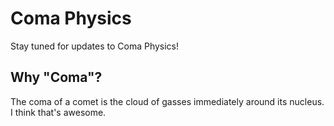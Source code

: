 # Coma Physics

Stay tuned for updates to Coma Physics!

## Why "Coma"?

The coma of a comet is the cloud of gasses immediately around its nucleus. I think that's awesome.
